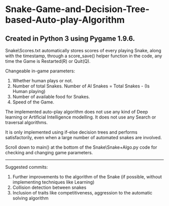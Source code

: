 # Snake-Game-and-Decision-Tree-based-Auto-play-Algorithm
Created in Python 3 using Pygame 1.9.6.
-----------------------------------------

Snake\Scores.txt automatically stores scores of every playing Snake, along with the timestamp, through a score_save() helper function in the code, any time the Game is Restarted(R) or Quit(Q).

Changeable in-game parameters:
1. Whether human plays or not.
2. Number of total Snakes. 
    Number of AI Snakes = Total Snakes - (Is Human playing)
3. Number of available food for Snakes.
4. Speed of the Game.

The implemented auto-play algorithm does not use any kind of Deep learning or Artificial Intelligence modelling.
It does not use any Search or traversal algorithms.

It is only implemented using if-else decision trees and performs satisfactorily, even when a large number of automated snakes are involved.


Scroll down to main() at the bottom of the Snake\Snake+Algo.py code for checking and changing game parameters.


-----------------------------------------------------------------------------------------------------------------------------------------------


Suggested commits:
1. Further improvements to the algorithm of the Snake (if possible, without implementing techniques like Learning)
2. Collision detection between snakes
3. Inclusion of traits like competitiveness, aggression to the automatic solving algorithm
